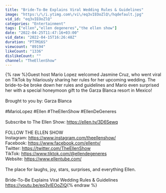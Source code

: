 ```yaml
---
title: "Bride-To-Be Explains Viral Wedding Rules & Guidelines"
image: "https:\/\/i.ytimg.com\/vi\/eq3vIEOoZlQ\/hqdefault.jpg"
vid_id: "eq3vIEOoZlQ"
categories: "Entertainment"
tags: ["ellen","ellen degeneres","the ellen show"]
date: "2022-04-25T11:47:16+03:00"
vid_date: "2022-04-15T16:26:48Z"
duration: "PT7M16S"
viewcount: "89194"
likeCount: "1336"
dislikeCount: ""
channel: "TheEllenShow"
---
```

{% raw %}Guest host Mario Lopez welcomed Jasmine Cruz, who went viral on TikTok by hilariously sharing her rules for her upcoming wedding. The bride-to-be broke down her rules and guidelines and Mario even surprised her with a special honeymoon gift to the Garza Blanca resort in Mexico!<br /> <br />Brought to you by: Garza Blanca<br /><br />#MarioLopez #Ellen #TheEllenShow #EllenDeGeneres<br /><br />Subscribe to The Ellen Show: <a rel="nofollow" target="blank" href="https://ellen.tv/3D6Sewq">https://ellen.tv/3D6Sewq</a> <br /><br />FOLLOW THE ELLEN SHOW<br />Instagram: <a rel="nofollow" target="blank" href="https://www.instagram.com/theellenshow/">https://www.instagram.com/theellenshow/</a><br />Facebook: <a rel="nofollow" target="blank" href="https://www.facebook.com/ellentv/">https://www.facebook.com/ellentv/</a><br />Twitter: <a rel="nofollow" target="blank" href="https://twitter.com/TheEllenShow">https://twitter.com/TheEllenShow</a><br />TikTok: <a rel="nofollow" target="blank" href="https://www.tiktok.com/@ellendegeneres">https://www.tiktok.com/@ellendegeneres</a> <br />Website: <a rel="nofollow" target="blank" href="https://www.ellentube.com/">https://www.ellentube.com/</a><br /><br />The place for laughs, joy, stars, surprises, and everything Ellen.<br /><br />Bride-To-Be Explains Viral Wedding Rules &amp; Guidelines<br /><a rel="nofollow" target="blank" href="https://youtu.be/eq3vIEOoZlQ">https://youtu.be/eq3vIEOoZlQ</a>{% endraw %}
